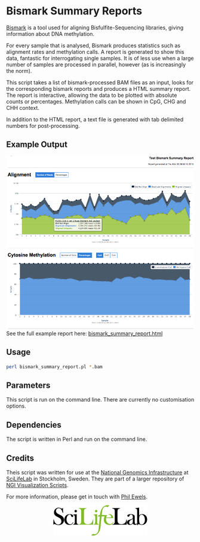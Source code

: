 # Bismark Summary Reports

[Bismark](http://www.bioinformatics.babraham.ac.uk/projects/bismark/) is a tool
used for aligning Bisfulfite-Sequencing libraries, giving information about
DNA methylation.

For every sample that is analysed, Bismark produces statistics such as alignment
rates and methylation calls. A report is generated to show this data, fantastic
for interrogating single samples. It is of less use when a large number of samples
are processed in parallel, however (as is increasingly the norm).

This script takes a list of bismark-processed BAM files as an input, looks for the
corresponding bismark reports and produces a HTML summary report. The report is
interactive, allowing the data to be plotted with absolute counts or percentages.
Methylation calls can be shown in CpG, CHG and CHH context.

In addition to the HTML report, a text file is generated with tab delimited numbers
for post-processing.

## Example Output
![Bismark Coverage Curves Plot](../../examples/bismark_summary_screenshot.png)
See the full example report here: [bismark_summary_report.html](https://rawgit.com/ewels/visualizations/master/examples/bismark_summary_report.html)

## Usage

```bash
perl bismark_summary_report.pl *.bam
```

## Parameters

This script is run on the command line. There are currently no customisation
options.

## Dependencies

The script is written in Perl and run on the command line.

## Credits
Theis script was written for use at the
[National Genomics Infrastructure](https://portal.scilifelab.se/genomics/)
at [SciLifeLab](http://www.scilifelab.se/) in Stockholm, Sweden. They are
part of a larger repository of
[NGI Visualization Scripts](https://github.com/SciLifeLab/ngi_visualizations).

For more information, please get in touch with
[Phil Ewels](https://github.com/ewels).

<p align="center"><a href="http://www.scilifelab.se/" target="_blank"><img src="../../examples/SciLifeLab_logo.png" title="SciLifeLab"></a></p>
